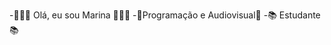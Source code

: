 -👩🏽‍💻 Olá, eu sou Marina 👩🏽‍💻
-📱Programação e Audiovisual🎥
-📚 Estudante 📚

<!---
heyMaroka/heyMaroka is a ✨ special ✨ repository because its `README.md` (this file) appears on your GitHub profile.
You can click the Preview link to take a look at your changes.
--->
